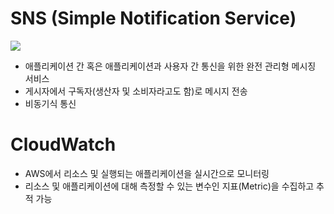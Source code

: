 # SNS (Simple Notification Service)

![](https://i.imgur.com/MDk29Dh.png)

- 애플리케이션 간 혹은 애플리케이션과 사용자 간 통신을 위한 완전  관리형 메시징 서비스
- 게시자에서 구독자(생산자 및 소비자라고도 함)로 메시지 전송
- 비동기식 통신

# CloudWatch

- AWS에서 리소스 및 실행되는 애플리케이션을 실시간으로 모니터링
- 리소스 및 애플리케이션에 대해 측정할 수 있는 변수인 지표(Metric)을 수집하고 추적 가능

